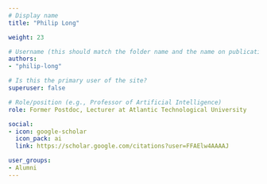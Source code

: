 ```yaml
---
# Display name
title: "Philip Long"

weight: 23

# Username (this should match the folder name and the name on publications)
authors:
- "philip-long"

# Is this the primary user of the site?
superuser: false

# Role/position (e.g., Professor of Artificial Intelligence)
role: Former Postdoc, Lecturer at Atlantic Technological University

social:
- icon: google-scholar
  icon_pack: ai
  link: https://scholar.google.com/citations?user=FFAElw4AAAAJ

user_groups:
- Alumni
---
```

